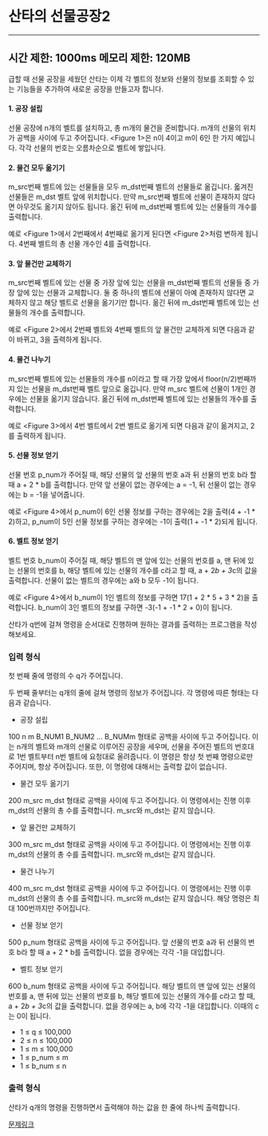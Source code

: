 # 산타의 선물공장2
---
시간 제한: 1000ms
메모리 제한: 120MB
---
급할 때 선물 공장을 세웠던 산타는 이제 각 벨트의 정보와 선물의 정보를 조회할 수 있는 기능들을 추가하여 새로운 공장을 만들고자 합니다.

#### 1. 공장 설립

선물 공장에 n개의 벨트를 설치하고, 총 m개의 물건을 준비합니다. m개의 선물의 위치가 공백을 사이에 두고 주어집니다. <Figure 1>은 n이 4이고 m이 6인 한 가지 예입니다. 각각 선물의 번호는 오름차순으로 벨트에 쌓입니다.



#### 2. 물건 모두 옮기기

m_src번째 벨트에 있는 선물들을 모두 m_dst번째 벨트의 선물들로 옮깁니다. 옯겨진 선물들은 m_dst 벨트 앞에 위치합니다. 만약 m_src번째 벨트에 선물이 존재하지 않다면 아무것도 옮기지 않아도 됩니다. 옮긴 뒤에 m_dst번째 벨트에 있는 선물들의 개수를 출력합니다.

예로 <Figure 1>에서 2번째에서 4번째로 옮기게 된다면 <Figure 2>처럼 변하게 됩니다. 4번째 벨트의 총 선물 개수인 4를 출력합니다.



#### 3. 앞 물건만 교체하기

m_src번째 벨트에 있는 선물 중 가장 앞에 있는 선물을 m_dst번째 벨트의 선물들 중 가장 앞에 있는 선물과 교체합니다. 둘 중 하나의 벨트에 선물이 아예 존재하지 않다면 교체하지 않고 해당 벨트로 선물을 옮기기만 합니다. 옮긴 뒤에 m_dst번째 벨트에 있는 선물들의 개수를 출력합니다.

예로 <Figure 2>에서 2번째 벨트와 4번째 벨트의 앞 물건만 교체하게 되면 다음과 같이 바뀌고, 3을 출력하게 됩니다.



#### 4. 물건 나누기

m_src번째 벨트에 있는 선물들의 개수를 n이라고 할 때 가장 앞에서 floor(n/2)번째까지 있는 선물을 m_dst번째 벨트 앞으로 옮깁니다. 만약 m_src 벨트에 선물이 1개인 경우에는 선물을 옮기지 않습니다. 옮긴 뒤에 m_dst번째 벨트에 있는 선물들의 개수를 출력합니다.

예로 <Figure 3>에서 4번 벨트에서 2번 벨트로 옮기게 되면 다음과 같이 옮겨지고, 2를 출력하게 됩니다.



#### 5. 선물 정보 얻기

선물 번호 p_num가 주어질 때, 해당 선물의 앞 선물의 번호 a과 뒤 선물의 번호 b라 할 때 a + 2 * b를 출력합니다. 만약 앞 선물이 없는 경우에는 a = -1, 뒤 선물이 없는 경우에는 b = -1을 넣어줍니다.

예로 <Figure 4>에서 p_num이 6인 선물 정보를 구하는 경우에는 2을 출력(4 + -1 * 2)하고, p_num이 5인 선물 정보를 구하는 경우에는 -1이 출력(1 + -1 * 2)되게 됩니다.

####  6. 벨트 정보 얻기

벨트 번호 b_num이 주어질 때, 해당 벨트의 맨 앞에 있는 선물의 번호를 a, 맨 뒤에 있는 선물의 번호를 b, 해당 벨트에 있는 선물의 개수를 c라고 할 때, a + 2*b + 3*c의 값을 출력합니다. 선물이 없는 벨트의 경우에는 a와 b 모두 -1이 됩니다.

예로 <Figure 4>에서 b_num이 1인 벨트의 정보를 구하면 17(1 + 2 * 5 + 3 * 2)을 출력합니다. b_num이 3인 벨트의 정보를 구하면 -3(-1 + -1 * 2 + 0)이 됩니다.

산타가 q번에 걸쳐 명령을 순서대로 진행하며 원하는 결과를 출력하는 프로그램을 작성해보세요.

### 입력 형식
첫 번째 줄에 명령의 수 q가 주어집니다.

두 번째 줄부터는 q개의 줄에 걸쳐 명령의 정보가 주어집니다. 각 명령에 따른 형태는 다음과 같습니다.

- 공장 설립

100 n m B_NUM1 B_NUM2 ... B_NUMm 형태로 공백을 사이에 두고 주어집니다. 이는 n개의 벨트와 m개의 선물로 이루어진 공장을 세우며, 선물을 주어진 벨트의 번호대로 1번 벨트부터 n번 벨트에 요청대로 올려줍니다. 이 명령은 항상 첫 번째 명령으로만 주어지며, 항상 주어집니다. 또한, 이 명령에 대해서는 출력할 값이 없습니다.

- 물건 모두 옮기기

200 m_src m_dst 형태로 공백을 사이에 두고 주어집니다. 이 명령에서는 진행 이후 m_dst의 선물의 총 수를 출력합니다. m_src와 m_dst는 같지 않습니다.

- 앞 물건만 교체하기

300 m_src m_dst 형태로 공백을 사이에 두고 주어집니다. 이 명령에서는 진행 이후 m_dst의 선물의 총 수를 출력합니다. m_src와 m_dst는 같지 않습니다.

- 물건 나누기

400 m_src m_dst 형태로 공백을 사이에 두고 주어집니다. 이 명령에서는 진행 이후 m_dst의 선물의 총 수를 출력합니다. m_src와 m_dst는 같지 않습니다. 해당 명령은 최대 100번까지만 주어집니다.

- 선물 정보 얻기

500 p_num 형태로 공백을 사이에 두고 주어집니다. 앞 선물의 번호 a과 뒤 선물의 번호 b라 할 때 a + 2 * b를 출력합니다. 없을 경우에는 각각 -1을 대입합니다.

- 벨트 정보 얻기

600 b_num 형태로 공백을 사이에 두고 주어집니다. 해당 벨트의 맨 앞에 있는 선물의 번호를 a, 맨 뒤에 있는 선물의 번호를 b, 해당 벨트에 있는 선물의 개수를 c라고 할 때, a + 2*b + 3*c의 값을 출력합니다. 없을 경우에는 a, b에 각각 -1을 대입합니다. 이때의 c는 0이 됩니다.

- 1 ≤ q ≤ 100,000
- 2 ≤ n ≤ 100,000
- 1 ≤ m ≤ 100,000
- 1 ≤ p_num ≤ m
- 1 ≤ b_num ≤ n


### 출력 형식
산타가 q개의 명령을 진행하면서 출력해야 하는 값을 한 줄에 하나씩 출력합니다.

[문제링크](https://www.codetree.ai/training-field/frequent-problems/santa-gift-factory-2/description?page=3&pageSize=20&username=seed14)
